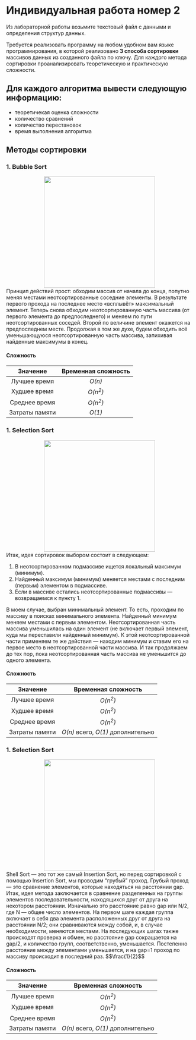 # Индивидуальная работа номер 2

Из лабораторной работы возьмите текстовый файл с данными и определения структур данных.

Требуется реализовать программу на любом удобном вам языке программирования, в которой реализовано __3 способа сортировки__ массивов данных из созданного файла по ключу. 
Для каждого метода сортировки проанализировать теоретическую и практическую сложности.

## Для каждого алгоритма вывести следующую информацию:

* теоретичекая оценка сложности
* количество сравнений
* количество перестановок
* время выполнения алгоритма

## Методы сортировки

### 1. __Bubble Sort__
<div id="header" align="center">
  <img src="https://i.stack.imgur.com/XNbE0.gif" width="300"/>
</div>
Принцип действий прост: 
обходим массив от начала до конца, 
попутно меняя местами неотсортированные соседние элементы. 
В результате первого прохода на последнее место «всплывёт» максимальный элемент. 
Теперь снова обходим неотсортированную часть массива (от первого элемента до предпоследнего) и 
меняем по пути неотсортированных соседей. Второй по величине элемент окажется на предпоследнем месте. 
Продолжая в том же духе, будем обходить всё уменьшающуюся неотсортированную часть массива, 
запихивая найденные максимумы в конец.

#### Сложность
|             <center>Значение | Временная сложность</center> |
|-----------------------------:|------------------------------|
|         <center>Лучшее время | <center>*O(n)*</center>      |
|         <center>Худшее время | <center>*O(n<sup>2</sup>)*           |
|        <center>Среднее время | <center>*O(n<sup>2</sup>)*           |
|       <center>Затраты памяти | <center>*O(1)*                       |

### 1. __Selection Sort__
<div id="header" align="center">
  <img src="https://miro.medium.com/v2/resize:fit:828/1*5WXRN62ddiM_Gcf4GDdCZg.gif" width="300"/>
</div>
Итак, идея сортировок выбором состоит в следующем: 

1. В неотсортированном подмассиве ищется локальный максимум (минимум). 
2. Найденный максимум (минимум) меняется местами с последним (первым) элементом в подмассиве. 
3. Если в массиве остались неотсортированные подмассивы — возвращаемся к пункту 1.

В моем случае, выбран минимальный элемент. То есть, проходим по массиву в поисках минимального элемента. 
Найденный минимум меняем местами с первым элементом. Неотсортированная часть массива уменьшилась на один элемент 
(не включает первый элемент, куда мы переставили найденный минимум). 
К этой неотсортированной части применяем те же действия — находим минимум и ставим его на первое место в неотсортированной части массива. 
И так продолжаем до тех пор, пока неотсортированная часть массива не уменьшится до одного элемента.

#### Сложность
|             <center>Значение | Временная сложность</center>               |
|-----------------------------:|--------------------------------------------|
|         <center>Лучшее время | <center>*O(n<sup>2</sup>)*</center>        |
|         <center>Худшее время | <center>*O(n<sup>2</sup>)*                 |
|        <center>Среднее время | <center>*O(n<sup>2</sup>)*                 |
|       <center>Затраты памяти | <center>*O(n)* всего, *O(1)* дополнительно |

### 1. __Selection Sort__
<div id="header" align="center">
  <img src="https://upload.wikimedia.org/wikipedia/commons/6/61/Sorting_shellsort_anim2.gif" width="300"/>
</div>
Shell Sort — это тот же самый Insertion Sort, но перед сортировкой с помощью Insertion Sort, 
мы проводим “грубый” проход. Грубый проход — это сравнение элементов, которые находяться на расстоянии 
gap. Итак, идея метода заключается в сравнение разделенных на группы элементов последовательности, 
находящихся друг от друга на некотором расстоянии. Изначально это расстояние равно gap или N/2, 
где N — общее число элементов. 
На первом шаге каждая группа включает в себя два элемента расположенных друг от друга на расстоянии 
N/2; они сравниваются между собой, и, в случае необходимости, меняются местами. 
На последующих шагах также происходят проверка и обмен, но расстояние gap сокращается на gap/2, 
и количество групп, соответственно, уменьшается. Постепенно расстояние между элементами уменьшается,
и на gap=1 проход по массиву происходит в последний раз.
$$\frac{1}{2}$$

#### Сложность
|             <center>Значение | Временная сложность</center>               |
|-----------------------------:|--------------------------------------------|
|         <center>Лучшее время | <center>*O(n<sup>2</sup>)*</center>        |
|         <center>Худшее время | <center>*O(n<sup>2</sup>)*                 |
|        <center>Среднее время | <center>*O(n<sup>2</sup>)*                 |
|       <center>Затраты памяти | <center>*O(n)* всего, *O(1)* дополнительно |